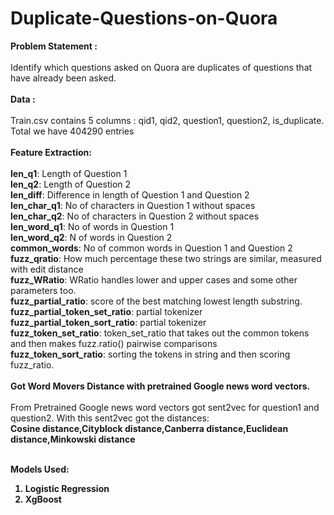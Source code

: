 # Duplicate-Questions-on-Quora

<b>Problem Statement : 
<br/> <br/>
</b>
Identify which questions asked on Quora are duplicates of questions that have already been asked.
<br/> <br/>
<b>Data : <br/><br/>
</b>
Train.csv contains 5 columns : qid1, qid2, question1, question2, is_duplicate. Total we have 404290 entries <br/><br/>
<b>Feature Extraction:
<br/> <br/> </b>
<b>len_q1</b>: Length of Question 1 <br/>
<b>len_q2</b>: Length of Question 2 <br/>
<b>len_diff</b>: Difference in length of Question 1 and Question 2 <br/>
<b>len_char_q1</b>: No of characters in Question 1 without spaces <br/>
<b>len_char_q2</b>: No of characters in Question 2 without spaces <br/>
<b>len_word_q1</b>: No of words in Question 1 <br/>
<b>len_word_q2</b>: N of words in Question 2 <br/>
<b>common_words</b>: No of common words in Question 1 and Question 2 <br/>
<b>fuzz_qratio</b>: How much percentage these two strings are similar, measured with edit distance <br/>
<b>fuzz_WRatio</b>: WRatio handles lower and upper cases and some other parameters too. <br/>
<b>fuzz_partial_ratio</b>: score of the best matching lowest length substring.
<br/><b>fuzz_partial_token_set_ratio</b>: partial tokenizer
<br/><b>fuzz_partial_token_sort_ratio</b>: partial tokenizer
<br/><b>fuzz_token_set_ratio</b>: token_set_ratio that takes out the common tokens and then makes fuzz.ratio() pairwise comparisons
<br/><b>fuzz_token_sort_ratio</b>: sorting the tokens in string and then scoring fuzz_ratio. <br/>
<br/>
<b>Got Word Movers Distance with pretrained Google news word vectors.</b>
<br/>
</br>
From Pretrained Google news word vectors got  sent2vec for question1 and question2. With this sent2vec got the distances: <br/>
<b>Cosine distance,Cityblock distance,Canberra distance,Euclidean distance,Minkowski distance </b>
<br/> <br/>

<b> Models Used: <br/>

1) Logistic Regression
2) XgBoost

